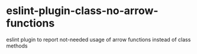 # eslint-plugin-class-no-arrow-functions
eslint plugin to report not-needed usage of arrow functions instead of class methods
